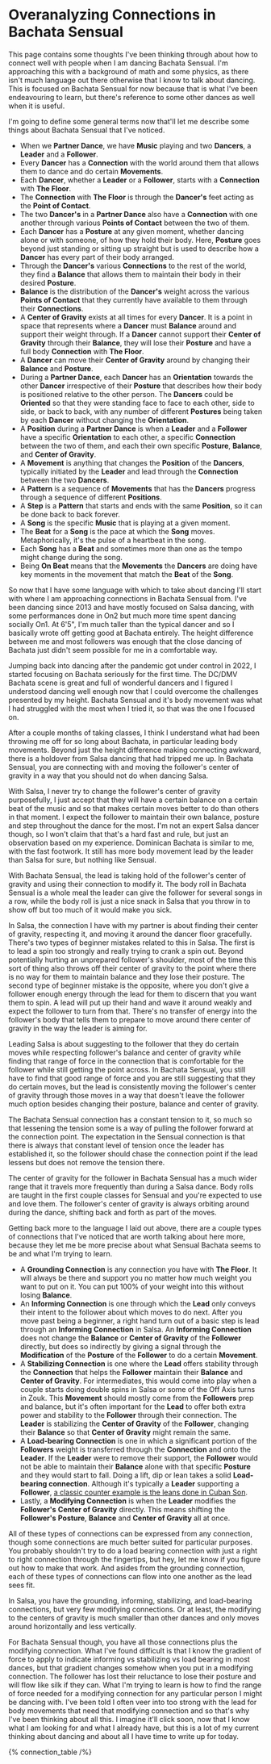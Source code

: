 ---
---

# Overanalyzing Connections in Bachata Sensual

This page contains some thoughts I've been thinking through about how to connect
well with people when I am dancing Bachata Sensual. I'm approaching this with a
background of math and some physics, as there isn't much language out there
otherwise that I know to talk about dancing. This is focused on Bachata Sensual for now
because that is what I've been endeavouring to learn, but there's reference to
some other dances as well when it is useful. 

I'm going to define some general terms now that'll let me describe some things about
Bachata Sensual that I've noticed.

* When we **Partner Dance**, we have **Music** playing and two
**Dancers**, a **Leader** and a **Follower**. 
* Every **Dancer** has a
**Connection** with the world around them that allows them to dance and do
certain **Movements**.
* Each **Dancer**, whether a **Leader** or a **Follower**,
starts with a **Connection** with **The Floor**. 
* The **Connection** with **The Floor** is through the **Dancer's** feet acting
  as the **Point of Contact**. 
* The two **Dancer's** in a **Partner Dance** also have a **Connection** with
  one another through various **Points of Contact** between the two of them.
* Each **Dancer** has a **Posture** at any given moment, whether dancing alone
  or with someone, of how they hold their body. Here, **Posture** goes beyond
  just standing or sitting up straight but is used to describe how a **Dancer**
  has every part of their body arranged. 
* Through the **Dancer's** various **Connections** to the rest of the world,
  they find a **Balance** that allows them to maintain their body in their
  desired **Posture**. 
* **Balance** is the distribution of the **Dancer's** weight across the various
  **Points of Contact** that they currently have available to them through their **Connections**.  
* A **Center of Gravity** exists at all times for every **Dancer**. It is a point in space that represents where a **Dancer** must **Balance** around and support their weight through. If a **Dancer** cannot support their **Center of Gravity** through their **Balance**, they will lose their **Posture** and have a full body **Connection** with **The Floor**. 
* A **Dancer** can move their **Center of Gravity** around by changing their **Balance** and **Posture**. 
* During a **Partner Dance**, each **Dancer** has an **Orientation** towards the other **Dancer** irrespective of their **Posture** that describes how their body is positioned relative to the other person. The **Dancers** could be **Oriented** so that they were standing face to face to each other, side to side, or back to back, with any number of different **Postures** being taken by each **Dancer** without changing the **Orientation**. 
* A **Position** during a **Partner Dance** is when a **Leader** and a **Follower** have a specific **Orientation** to each other, a specific **Connection** between the two of them, and each their own specific **Posture**, **Balance**, and **Center of Gravity**.  
* A **Movement** is anything that changes the **Position** of the **Dancers**, typically initiated by the **Leader** and lead through the **Connection** between the two **Dancers**.
* A **Pattern** is a sequence of **Movements** that has the **Dancers** progress through a sequence of different **Positions**.
* A **Step** is a **Pattern** that starts and ends with the same **Position**, so it can be done back to back forever. 
* A **Song** is the specific **Music** that is playing at a given moment. 
* The **Beat** for a **Song** is the pace at which the **Song** moves. Metaphorically, it's the pulse of a heartbeat in the song.
* Each **Song** has a **Beat** and sometimes more than one as the tempo might change during the song. 
* Being **On Beat** means that the **Movements** the **Dancers** are doing have key moments in the movement that match the **Beat** of the **Song**. 

So now that I have some language with which to take about dancing I'll start
with where I am approaching connections in Bachata Sensual from. I've been
dancing since 2013 and have mostly focused on Salsa dancing, with some
performances done in On2 but much more time spent dancing socially On1. At 6'5",
I'm much taller than the typical dancer and so I basically wrote off getting
good at Bachata entirely. The height difference between me and most followers
was enough that the close dancing of Bachata just didn't seem possible for me in
a comfortable way. 

Jumping back into dancing after the pandemic got under control in 2022, I
started focusing on Bachata seriously for the first time. The DC/DMV Bachata
scene is great and full of wonderful dancers and I figured I understood dancing
well enough now that I could overcome the challenges presented by my height.
Bachata Sensual and it's body movement was what I had struggled with the most
when I tried it, so that was the one I focused on. 

After a couple months of taking classes, I think I understand what had been
throwing me off for so long about Bachata, in particular leading body movements.
Beyond just the height difference making connecting awkward, there is a holdover
from Salsa dancing that had tripped me up. In Bachata Sensual, you are
connecting with and moving the follower's center of gravity in a way that you
should not do when dancing Salsa. 

With Salsa, I never try to change the follower's center of gravity purposefully,
I just accept that they will have a certain balance on a certain beat of the
music and so that makes certain moves better to do than others in that moment. I
expect the follower to maintain their own balance, posture and step throughout
the dance for the most. I'm not an expert Salsa dancer though, so I won't claim
that that's a hard fast and rule, but just an observation based on my
experience. Dominican Bachata is similar to me, with the fast footwork. It still
has more body movement lead by the leader than Salsa for sure, but nothing like
Sensual. 

With Bachata Sensual, the lead is taking hold of the follower's center of
gravity and using their connection to modify it. The body roll in Bachata
Sensual is a whole meal the leader can give the follower for several songs in a
row, while the body roll is just a nice snack in Salsa that you throw in to show
off but too much of it would make you sick. 

In Salsa, the connection I have with my partner is about finding their center of
gravity, respecting it, and moving it around the dancer floor gracefully.
There's two types of beginner mistakes related to this in Salsa. The first is to
lead a spin too strongly and really trying to crank a spin out. Beyond
potentially hurting an unprepared follower's shoulder, most of the time this
sort of thing also throws off their center of gravity to the point where there
is no way for them to maintain balance and they lose their posture. The second
type of beginner mistake is the opposite, where you don't give a follower enough
energy through the lead for them to discern that you want them to spin. A lead
will put up their hand and wave it around weakly and expect the follower to turn
from that. There's no transfer of energy into the follower's body that tells
them to prepare to move around there center of gravity in the way the leader is
aiming for. 

Leading Salsa is about suggesting to the follower that they do certain moves
while respecting follower's balance and center of gravity while finding that
range of force in the connection that is comfortable for the follower while
still getting the point across. In Bachata Sensual, you still have to find that
good range of force and you are still suggesting that they do certain moves, but
the lead is consistently moving the follower's center of gravity through those
moves in a way that doesn't leave the follower much option besides changing
their posture, balance and center of gravity. 

The Bachata Sensual connection has a constant tension to it, so much so that
lessening the tension some is a way of pulling the follower forward at the
connection point. The expectation in the Sensual connection is that there is
always that constant level of tension once the leader has established it, so the
follower should chase the connection point if the lead lessens but does not
remove the tension there. 

The center of gravity for the follower in Bachata Sensual has a much wider range
that it travels more frequently than during a Salsa dance. Body rolls are taught
in the first couple classes for Sensual and you're expected to use and love
them. The follower's center of gravity is always orbiting around during the
dance, shifting back and forth as part of the moves.

Getting back more to the language I laid out above, there are a couple types of
connections that I've noticed that are worth talking about here more, because
they let me be more precise about what Sensual Bachata seems to be and what I'm
trying to learn. 

* A **Grounding Connection** is any connection you have with **The Floor**. It
  will always be there and support you no matter how much weight you want to put
  on it. You can put 100% of your weight into this without losing **Balance**. 
* An **Informing Connection** is one through which the **Lead** only conveys
  their intent to the follower about which moves to do next. After you move past
  being a beginner, a right hand turn out of a basic step is lead through an
  **Informing Connection** in Salsa. An **Informing Connection** does not change
  the **Balance** or **Center of Gravity** of the **Follower** directly, but
  does so indirectly by giving a signal through the **Modification** of the
  **Posture** of the **Follower** to do a certain **Movement**. 
* A **Stabilizing Connection** is one where the **Lead** offers stability
  through the **Connection** that helps the **Follower** maintain their
  **Balance** and **Center of Gravity**. For intermediates, this would come into
  play when a couple starts doing double spins in Salsa or some of the Off Axis
  turns in Zouk. This **Movement** should mostly come from the **Followers**
  prep and balance, but it's often important for the **Lead** to offer both
  extra power and stability to the **Follower** through their connection. The
  **Leader** is stabilizing the **Center of Gravity** of the **Follower**,
  changing their **Balance** so that **Center of Gravity** might remain the
  same. 
* A **Load-bearing Connection** is one in which a significant portion of the
  **Followers** weight is transferred through the **Connection** and onto the
  **Leader**. If the **Leader** were to remove their support, the **Follower**
  would not be able to maintain their **Balance** alone with that specific
  **Posture** and they would start to fall. Doing a lift, dip or lean takes
  a solid **Load-bearing connection**. Although it's typically a **Leader**
  supporting a **Follower**, [a classic counter example is the leans done in
  Cuban Son](https://youtu.be/gsKQalDu4VU?t=232). 
* Lastly, a **Modifying Connection** is when the **Leader** modifies the
  **Follower's** **Center of Gravity** directly. This means shifting the
  **Follower's** **Posture**, **Balance** and **Center of Gravity** all at once. 

All of these types of connections can be expressed from any connection, though
some connections are much better suited for particular purposes. You probably
shouldn't try to do a load bearing connection with just a right to right
connection through the fingertips, but hey, let me know if you figure out how to
make that work. And asides from the grounding connection, each of these types of
connections can flow into one another as the lead sees fit. 

In Salsa, you have the grounding, informing, stabilizing, and load-bearing
connections, but very few modifying connections. Or at least, the modifying to
the centers of gravity is much smaller than other dances and only moves around
horizontally and less vertically.

For Bachata Sensual though, you have all those connections plus the modifying
connection. What I've found difficult is that I know the gradient of force to
apply to indicate informing vs stabilizing vs load bearing in most dances, but
that gradient changes somehow when you put in a modifying connection. The
follower has lost their reluctance to lose their posture and will flow like silk
if they can. What I'm trying to learn is how to find the range of force needed
for a modifying connection for any particular person I might be dancing with.
I've been told I often veer into too strong with the lead for body movements
that need that modifying connection and so that's why I've been thinking about
all this. I imagine it'll click soon, now that I know what I am looking for and
what I already have, but this is a lot of my current thinking about dancing and
about all I have time to write up for today.

{% connection_table /%}

<!---
bubble
physical or virtual 
radials 
unique center of gravity 
--->
